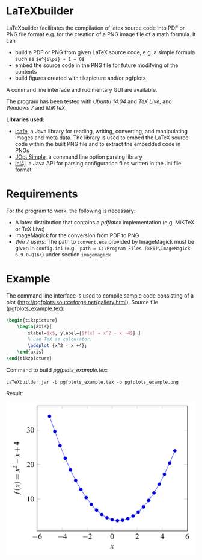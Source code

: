 # LaTeXbuilder

LaTeXbuilder facilitates the compilation of latex source code into PDF or PNG file format e.g. for the creation of a PNG image file of a math formula.
It can
- build a PDF or PNG from given LaTeX source code, e.g. a simple formula such as `$e^{i\pi} + 1 = 0$`
- embed the source code in the PNG file for future modifying of the contents
- build figures created with tikzpicture and/or pgfplots

A command line interface and rudimentary GUI are available.

The program has been tested with *Ubuntu 14.04* and *TeX Live*, and *Windows 7* and *MiKTeX*.

**Libraries used:**

- [icafe](https://github.com/dragon66/icafe), a Java library for reading, writing, converting, and manipulating images and meta data. The library is used to embed the LaTeX source code within the built PNG file and to extract the embedded code in PNGs
- [JOpt Simple](https://pholser.github.io/jopt-simple/), a command line option parsing library
- [ini4j](http://ini4j.sourceforge.net/), a Java API for parsing configuration files written in the .ini file format

# Requirements

For the program to work, the following is necessary:
- A latex distribution that contains a *pdflatex* implementation (e.g. MiKTeX or TeX Live)
- ImageMagick for the conversion from PDF to PNG
- *Win 7 users*: The path to `convert.exe` provided by ImageMagick must be given in `config.ini` (e.g. `
path = C:\Program Files (x86)\ImageMagick-6.9.0-Q16\`) under section `imagemagick`

# Example

The command line interface is used to compile sample code consisting of a plot (http://pgfplots.sourceforge.net/gallery.html).
Source file (pgfplots_example.tex):
```latex
\begin{tikzpicture}
	\begin{axis}[
		xlabel=$x$, ylabel={$f(x) = x^2 - x +4$} ]
		% use TeX as calculator:
		\addplot {x^2 - x +4};
	\end{axis}
\end{tikzpicture}
```

Command to build *pgfplots_example.tex*:

`LaTeXbuilder.jar -b pgfplots_example.tex -o pgfplots_example.png`

Result:

![Result](pgfplots_example.png)
